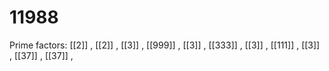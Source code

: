 # 11988

Prime factors: [[2]] , [[2]] , [[3]] , [[999]] , [[3]] , [[333]] , [[3]] , [[111]] , [[3]] , [[37]] , [[37]] , 
